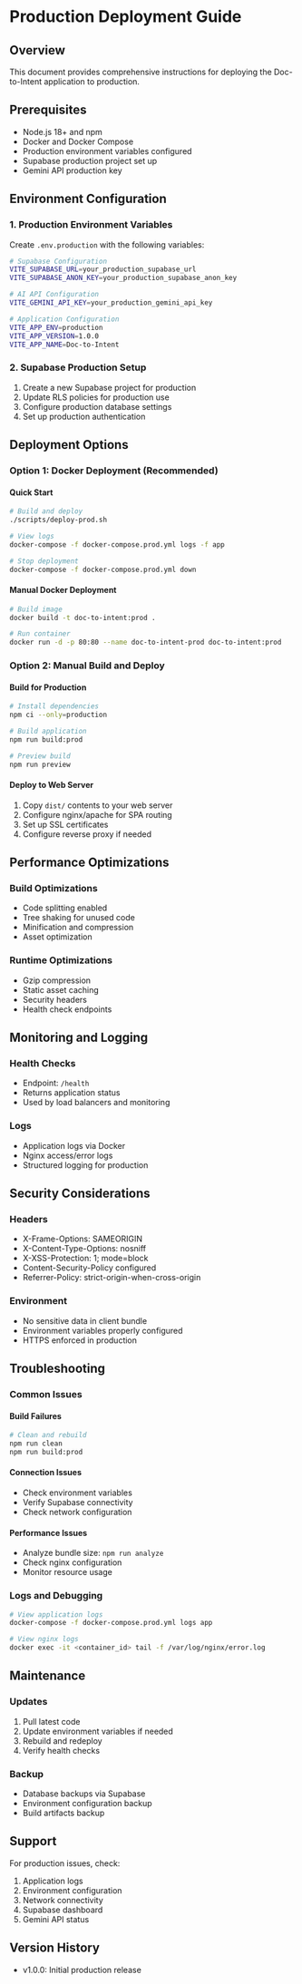 # Production Deployment Guide

## Overview
This document provides comprehensive instructions for deploying the Doc-to-Intent application to production.

## Prerequisites
- Node.js 18+ and npm
- Docker and Docker Compose
- Production environment variables configured
- Supabase production project set up
- Gemini API production key

## Environment Configuration

### 1. Production Environment Variables
Create `.env.production` with the following variables:

```bash
# Supabase Configuration
VITE_SUPABASE_URL=your_production_supabase_url
VITE_SUPABASE_ANON_KEY=your_production_supabase_anon_key

# AI API Configuration
VITE_GEMINI_API_KEY=your_production_gemini_api_key

# Application Configuration
VITE_APP_ENV=production
VITE_APP_VERSION=1.0.0
VITE_APP_NAME=Doc-to-Intent
```

### 2. Supabase Production Setup
1. Create a new Supabase project for production
2. Update RLS policies for production use
3. Configure production database settings
4. Set up production authentication

## Deployment Options

### Option 1: Docker Deployment (Recommended)

#### Quick Start
```bash
# Build and deploy
./scripts/deploy-prod.sh

# View logs
docker-compose -f docker-compose.prod.yml logs -f app

# Stop deployment
docker-compose -f docker-compose.prod.yml down
```

#### Manual Docker Deployment
```bash
# Build image
docker build -t doc-to-intent:prod .

# Run container
docker run -d -p 80:80 --name doc-to-intent-prod doc-to-intent:prod
```

### Option 2: Manual Build and Deploy

#### Build for Production
```bash
# Install dependencies
npm ci --only=production

# Build application
npm run build:prod

# Preview build
npm run preview
```

#### Deploy to Web Server
1. Copy `dist/` contents to your web server
2. Configure nginx/apache for SPA routing
3. Set up SSL certificates
4. Configure reverse proxy if needed

## Performance Optimizations

### Build Optimizations
- Code splitting enabled
- Tree shaking for unused code
- Minification and compression
- Asset optimization

### Runtime Optimizations
- Gzip compression
- Static asset caching
- Security headers
- Health check endpoints

## Monitoring and Logging

### Health Checks
- Endpoint: `/health`
- Returns application status
- Used by load balancers and monitoring

### Logs
- Application logs via Docker
- Nginx access/error logs
- Structured logging for production

## Security Considerations

### Headers
- X-Frame-Options: SAMEORIGIN
- X-Content-Type-Options: nosniff
- X-XSS-Protection: 1; mode=block
- Content-Security-Policy configured
- Referrer-Policy: strict-origin-when-cross-origin

### Environment
- No sensitive data in client bundle
- Environment variables properly configured
- HTTPS enforced in production

## Troubleshooting

### Common Issues

#### Build Failures
```bash
# Clean and rebuild
npm run clean
npm run build:prod
```

#### Connection Issues
- Check environment variables
- Verify Supabase connectivity
- Check network configuration

#### Performance Issues
- Analyze bundle size: `npm run analyze`
- Check nginx configuration
- Monitor resource usage

### Logs and Debugging
```bash
# View application logs
docker-compose -f docker-compose.prod.yml logs app

# View nginx logs
docker exec -it <container_id> tail -f /var/log/nginx/error.log
```

## Maintenance

### Updates
1. Pull latest code
2. Update environment variables if needed
3. Rebuild and redeploy
4. Verify health checks

### Backup
- Database backups via Supabase
- Environment configuration backup
- Build artifacts backup

## Support
For production issues, check:
1. Application logs
2. Environment configuration
3. Network connectivity
4. Supabase dashboard
5. Gemini API status

## Version History
- v1.0.0: Initial production release
